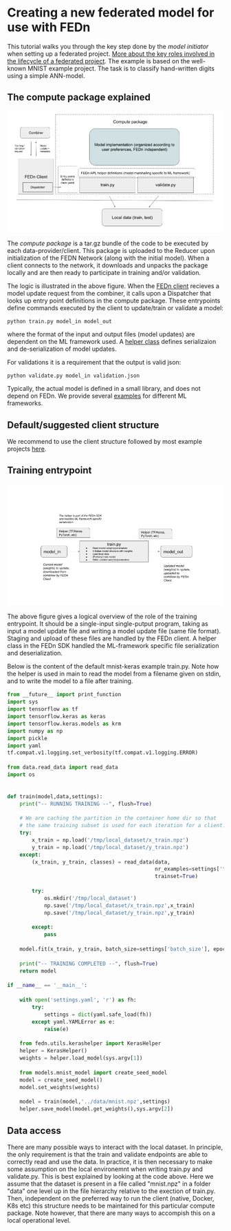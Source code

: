 # Creating a new federated model for use with FEDn 

This tutorial walks you through the key step done by the *model initiator* when setting up a federated project. [More about the key roles involved in the lifecycle of a federated project](roles.md). The example is based on the well-known MNIST example project. The task is to classify hand-written digits using a simple ANN-model.   

## The compute package explained

![alt-text](img/ComputePackageOverview.png?raw=true "Compute package overview")

The *compute package* is a tar.gz bundle of the code to be executed by each data-provider/client. This package is uploaded to the Reducer upon initialization of the FEDN Network (along with the initial model). When a client connects to the network, it downloads and unpacks the package locally and are then ready to participate in training and/or validation. 

The logic is illustrated in the above figure. When the [FEDn client](https://github.com/scaleoutsystems/fedn/blob/master/fedn/fedn/client.py) recieves a model update request from the combiner, it calls upon a Dispatcher that looks up entry point definitions in the compute package. These entrypoints define commands executed by the client to update/train or validate a model: 

```
python train.py model_in model_out 
```

where the format of the input and output files (model updates) are dependent on the ML framework used. A [helper class](https://github.com/scaleoutsystems/fedn/blob/master/fedn/fedn/utils/kerashelper.py) defines serializaion and de-serialization of model updates. 

For validations it is a requirement that the output is valid json: 

```
python validate.py model_in validation.json 
```

Typically, the actual model is defined in a small library, and does not depend on FEDn. We provide several [examples](https://github.com/scaleoutsystems/examples) for different ML frameworks.  


## Default/suggested client structure
We recommend to use the client structure followed by most example projects [here](https://github.com/scaleoutsystems/examples).

## Training entrypoint
![alt-text](img/TrainSISO.png?raw=true "Training entrypoint")

The above figure gives a logical overview of the role of the training entrypoint. It should be a single-input single-putput program, taking as input a model update file and writing a model update file (same file format). Staging and upload of these files are handled by the FEDn client. A helper class in the FEDn SDK handled the ML-framework specific file serialization and deserialization. 

Below is the content of the default mnist-keras example train.py. Note how the helper is used in main to read the model from a filename given on stdin, and to write the model to a file after training. 

```python
from __future__ import print_function
import sys
import tensorflow as tf
import tensorflow.keras as keras
import tensorflow.keras.models as krm
import numpy as np
import pickle
import yaml
tf.compat.v1.logging.set_verbosity(tf.compat.v1.logging.ERROR)

from data.read_data import read_data
import os


def train(model,data,settings):
    print("-- RUNNING TRAINING --", flush=True)

    # We are caching the partition in the container home dir so that
    # the same training subset is used for each iteration for a client.
    try:
        x_train = np.load('/tmp/local_dataset/x_train.npz')
        y_train = np.load('/tmp/local_dataset/y_train.npz')
    except:
        (x_train, y_train, classes) = read_data(data,
                                                nr_examples=settings['training_samples'],
                                                trainset=True)

        try:
            os.mkdir('/tmp/local_dataset')
            np.save('/tmp/local_dataset/x_train.npz',x_train)
            np.save('/tmp/local_dataset/y_train.npz',y_train)

        except:
            pass

    model.fit(x_train, y_train, batch_size=settings['batch_size'], epochs=settings['epochs'], verbose=1)

    print("-- TRAINING COMPLETED --", flush=True)
    return model

if __name__ == '__main__':

    with open('settings.yaml', 'r') as fh:
        try:
            settings = dict(yaml.safe_load(fh))
        except yaml.YAMLError as e:
            raise(e)

    from fedn.utils.kerashelper import KerasHelper
    helper = KerasHelper()
    weights = helper.load_model(sys.argv[1])

    from models.mnist_model import create_seed_model
    model = create_seed_model()
    model.set_weights(weights)

    model = train(model,'../data/mnist.npz',settings)
    helper.save_model(model.get_weights(),sys.argv[2])

```
## Data access 
There are many possible ways to interact with the local dataset. In principle, the only requirement is that the train and validate endpoints are able to correctly read and use the data. In practice, it is then necessary to make some assumption on the local environemnt when writing train.py and validate.py. This is best explained by looking at the code above. Here we assume that the dataset is present in a file called "mnist.npz" in a folder "data" one level up in the file hierarchy relative to the exection of train.py. Then, independent on the preferred way to run the client (native, Docker, K8s etc) this structure needs to be maintained for this particular compute package. Note however, that there are many ways to accompish this on a local operational level.  

